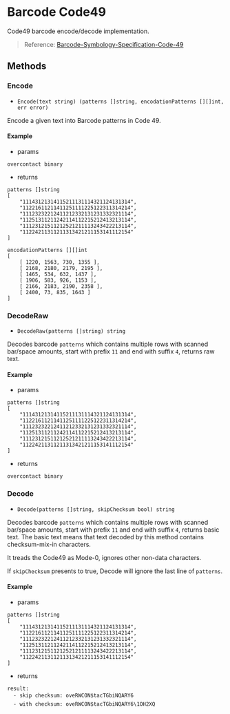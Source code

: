 # Barcode Code49

Code49 barcode encode/decode implementation.

> Reference: [Barcode-Symbology-Specification-Code-49](https://www.expresscorp.com/wp-content/uploads/2023/02/USS-49.pdf)

## Methods

### Encode

* `Encode(text string) (patterns []string, encodationPatterns [][]int, err error)`

Encode a given text into Barcode patterns in Code 49.

#### Example

* params

```text
overcontact binary
```

* returns

```text
patterns []string
[
    "11143121314115211131114321124131314",
    "11221611211411251111225122311314214",
    "11123232212411212332131231332321114",
    "11251311211242114112215212413213114",
    "11123121511212521211113243422213114",
    "11224211311211313421211153141112154"
]

encodationPatterns [][]int
[
    [ 1220, 1563, 730, 1355 ],
    [ 2168, 2180, 2179, 2195 ],
    [ 1465, 534, 632, 1437 ],
    [ 1906, 583, 926, 1153 ],
    [ 2166, 2183, 2190, 2358 ],
    [ 2400, 73, 835, 1643 ]
]
```

### DecodeRaw

* `DecodeRaw(patterns []string) string`

Decodes barcode `patterns` which contains multiple rows with scanned bar/space amounts, start with prefix `11` and end with suffix `4`, returns raw text.

#### Example

* params

```text
patterns []string
[
    "11143121314115211131114321124131314",
    "11221611211411251111225122311314214",
    "11123232212411212332131231332321114",
    "11251311211242114112215212413213114",
    "11123121511212521211113243422213114",
    "11224211311211313421211153141112154"
]
```

* returns

```text
overcontact binary
```

### Decode

* `Decode(patterns []string, skipChecksum bool) string`

Decodes barcode `patterns` which contains multiple rows with scanned bar/space amounts, start with prefix `11` and end with suffix `4`, returns basic text.
The basic text means that text decoded by this method contains checksum-mix-in characters.

It treads the Code49 as Mode-0, ignores other non-data characters.

If `skipChecksum` presents to true, Decode will ignore the last line of `patterns`.

#### Example

* params

```text
patterns []string
[
    "11143121314115211131114321124131314",
    "11221611211411251111225122311314214",
    "11123232212411212332131231332321114",
    "11251311211242114112215212413213114",
    "11123121511212521211113243422213114",
    "11224211311211313421211153141112154"
]
```

* returns

```text
result: 
  - skip checksum: oveRWCON$tacTGbiNQARY6
  - with checksum: oveRWCON$tacTGbiNQARY6\1OH2XQ
```
